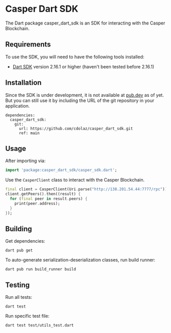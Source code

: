 # Casper Dart SDK

The Dart package casper_dart_sdk is an SDK for interacting with the Casper Blockchain.

## Requirements
To use the SDK, you will need to have the following tools installed:
- [Dart SDK](https://dart.dev/get-dart) version 2.16.1 or higher (haven't been tested before 2.16.1)

## Installation

Since the SDK is under development, it is not available at [pub.dev](https://pub.dev) as of yet. But you can still use it by including the URL of the git repository in your application.

```
dependencies:
  casper_dart_sdk:
    git: 
      url: https://github.com/cdolaz/casper_dart_sdk.git
      ref: main
```

## Usage
After importing via:
```dart
import 'package:casper_dart_sdk/casper_sdk.dart';
```

Use the `CasperClient` class to interact with the Casper Blockchain.
```dart
final client = CasperClient(Uri.parse("http://138.201.54.44:7777/rpc")); // Pass the node's RPC endpoint
client.getPeers().then((result) {
  for (final peer in result.peers) {
    print(peer.address);
  }
});
```

## Building

Get dependencies:
```
dart pub get
```

To auto-generate serialization-deserialization classes, run build runner:
```
dart pub run build_runner build
```

## Testing

Run all tests: 

```
dart test
```

Run specific test file:

```
dart test test/utils_test.dart
```
